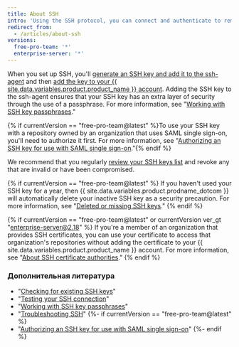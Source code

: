 ```yaml
---
title: About SSH
intro: 'Using the SSH protocol, you can connect and authenticate to remote servers and services. With SSH keys, you can connect to {{ site.data.variables.product.product_name }} without supplying your username or password at each visit.'
redirect_from:
  - /articles/about-ssh
versions:
  free-pro-team: '*'
  enterprise-server: '*'
---
```


When you set up SSH, you'll [generate an SSH key and add it to the ssh-agent](/articles/generating-a-new-ssh-key-and-adding-it-to-the-ssh-agent) and then [add the key to your {{ site.data.variables.product.product_name }} account](/articles/adding-a-new-ssh-key-to-your-github-account). Adding the SSH key to the ssh-agent ensures that your SSH key has an extra layer of security through the use of a passphrase. For more information, see "[Working with SSH key passphrases](/articles/working-with-ssh-key-passphrases)."

{% if currentVersion == "free-pro-team@latest" %}To use your SSH key with a repository owned by an organization that uses SAML single sign-on, you'll need to authorize it first. For more information, see "[Authorizing an SSH key for use with SAML single sign-on](/articles/authorizing-an-ssh-key-for-use-with-saml-single-sign-on)."{% endif %}

We recommend that you regularly [review your SSH keys list](/articles/reviewing-your-ssh-keys) and revoke any that are invalid or have been compromised.

{% if currentVersion == "free-pro-team@latest" %}
If you haven't used your SSH key for a year, then {{ site.data.variables.product.prodname_dotcom }} will automatically delete your inactive SSH key as a security precaution. For more information, see "[Deleted or missing SSH keys](/articles/deleted-or-missing-ssh-keys)."
{% endif %}

{% if currentVersion == "free-pro-team@latest" or currentVersion ver_gt "enterprise-server@2.18" %}
If you're a member of an organization that provides SSH certificates, you can use your certificate to access that organization's repositories without adding the certificate to your {{ site.data.variables.product.product_name }} account. For more information, see "[About SSH certificate authorities](/articles/about-ssh-certificate-authorities)."
{% endif %}

### Дополнительная литература

- "[Checking for existing SSH keys](/articles/checking-for-existing-ssh-keys)"
- "[Testing your SSH connection](/articles/testing-your-ssh-connection)"
- "[Working with SSH key passphrases](/articles/working-with-ssh-key-passphrases)"
- "[Troubleshooting SSH](/articles/troubleshooting-ssh)"
{%- if currentVersion == "free-pro-team@latest" %}
- "[Authorizing an SSH key for use with SAML single sign-on](/articles/authorizing-an-ssh-key-for-use-with-saml-single-sign-on)"
{%- endif %}
